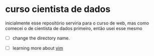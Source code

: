 # curso cientista de dados
inicialmente esse repositório serviria para o curso de web, mas como comecei o de cientista de dados primeiro, então usei esse mesmo
- [ ] change the directory name. 

- [ ] learning more about [vim](https://medium.com/tableless/comandos-básicos-do-vim-para-ninguém-ficar-preso-no-servidor-93f0d21d5508)